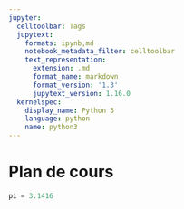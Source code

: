 ```yaml
---
jupyter:
  celltoolbar: Tags
  jupytext:
    formats: ipynb,md
    notebook_metadata_filter: celltoolbar
    text_representation:
      extension: .md
      format_name: markdown
      format_version: '1.3'
      jupytext_version: 1.16.0
  kernelspec:
    display_name: Python 3
    language: python
    name: python3
---
```


<!-- #region -->
# Plan de cours
<!-- #endregion -->

```python
pi = 3.1416
```
